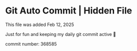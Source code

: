 # Git Auto Commit | Hidden File

This file was added Feb 12, 2025

Just for fun and keeping my daily git commit active 🤪

commit number: 368585

